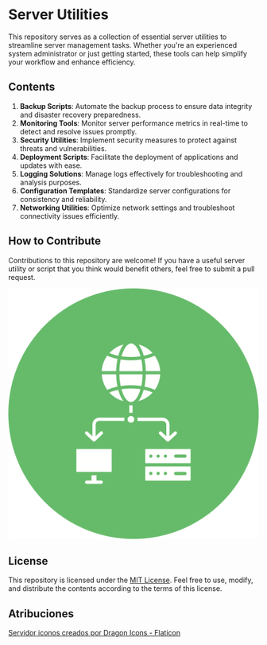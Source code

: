 # Server Utilities

This repository serves as a collection of essential server utilities to streamline server management tasks. Whether you're an experienced system administrator or just getting started, these tools can help simplify your workflow and enhance efficiency.

## Contents

1. **Backup Scripts**: Automate the backup process to ensure data integrity and disaster recovery preparedness.
2. **Monitoring Tools**: Monitor server performance metrics in real-time to detect and resolve issues promptly.
3. **Security Utilities**: Implement security measures to protect against threats and vulnerabilities.
4. **Deployment Scripts**: Facilitate the deployment of applications and updates with ease.
5. **Logging Solutions**: Manage logs effectively for troubleshooting and analysis purposes.
6. **Configuration Templates**: Standardize server configurations for consistency and reliability.
7. **Networking Utilities**: Optimize network settings and troubleshoot connectivity issues efficiently.

## How to Contribute

Contributions to this repository are welcome! If you have a useful server utility or script that you think would benefit others, feel free to submit a pull request.

![Server](resources\servidor-de-red.png)

## License

This repository is licensed under the [MIT License](https://opensource.org/licenses/MIT). Feel free to use, modify, and distribute the contents according to the terms of this license.

## Atribuciones

<a href="https://www.flaticon.es/iconos-gratis/servidor" title="servidor iconos">Servidor iconos creados por Dragon Icons - Flaticon</a>